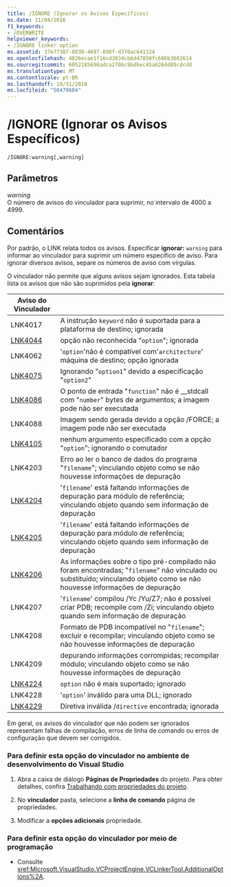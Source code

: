 ```yaml
---
title: /IGNORE (Ignorar os Avisos Específicos)
ms.date: 11/04/2016
f1_keywords:
- /OVERWRITE
helpviewer_keywords:
- /IGNORE linker option
ms.assetid: 37e77387-8838-4697-898f-d376ac641124
ms.openlocfilehash: 4826ecae1f16cd3834cb6d47850fc686b3682614
ms.sourcegitcommit: 6052185696adca270bc9bdbec45a626dd89cdcdd
ms.translationtype: MT
ms.contentlocale: pt-BR
ms.lasthandoff: 10/31/2018
ms.locfileid: "50479684"
---
```

# <a name="ignore-ignore-specific-warnings"></a>/IGNORE (Ignorar os Avisos Específicos)

```
/IGNORE:warning[,warning]
```

## <a name="parameters"></a>Parâmetros

*warning*<br/>
O número de avisos do vinculador para suprimir, no intervalo de 4000 a 4999.

## <a name="remarks"></a>Comentários

Por padrão, o LINK relata todos os avisos. Especificar **ignorar:** `warning` para informar ao vinculador para suprimir um número específico de aviso. Para ignorar diversos avisos, separe os números de aviso com vírgulas.

O vinculador não permite que alguns avisos sejam ignorados. Esta tabela lista os avisos que não são suprimidos pela **ignorar**:

|Aviso do Vinculador||
|--------------------|-|
|LNK4017|A instrução `keyword` não é suportada para a plataforma de destino; ignorada|
|[LNK4044](../../error-messages/tool-errors/linker-tools-warning-lnk4044.md)|opção não reconhecida "`option`"; ignorada|
|LNK4062|'`option`'não é compatível com'`architecture`' máquina de destino; opção ignorada|
|[LNK4075](../../error-messages/tool-errors/linker-tools-warning-lnk4075.md)|Ignorando "`option1`" devido a especificação "`option2`"|
|[LNK4086](../../error-messages/tool-errors/linker-tools-warning-lnk4086.md)|O ponto de entrada "`function`" não é __stdcall com "`number`" bytes de argumentos; a imagem pode não ser executada|
|LNK4088|Imagem sendo gerada devido a opção /FORCE; a imagem pode não ser executada|
|[LNK4105](../../error-messages/tool-errors/linker-tools-warning-lnk4105.md)|nenhum argumento especificado com a opção "`option`"; ignorando o comutador|
|LNK4203|Erro ao ler o banco de dados do programa "`filename`"; vinculando objeto como se não houvesse informações de depuração|
|[LNK4204](../../error-messages/tool-errors/linker-tools-warning-lnk4204.md)|'`filename`' está faltando informações de depuração para módulo de referência; vinculando objeto quando sem informação de depuração|
|[LNK4205](../../error-messages/tool-errors/linker-tools-warning-lnk4205.md)|'`filename`' está faltando informações de depuração para módulo de referência; vinculando objeto quando sem informação de depuração|
|[LNK4206](../../error-messages/tool-errors/linker-tools-warning-lnk4206.md)|As informações sobre o tipo pré-compilado não foram encontradas; "`filename`" não vinculado ou substituído; vinculando objeto como se não houvesse informações de depuração|
|LNK4207|'`filename`' compilou /Yc /Yu/Z7; não é possível criar PDB; recompile com /Zi; vinculando objeto quando sem informação de depuração|
|LNK4208|Formato de PDB incompatível no "`filename`"; excluir e recompilar; vinculando objeto como se não houvesse informações de depuração|
|LNK4209|depurando informações corrompidas; recompilar módulo; vinculando objeto como se não houvesse informações de depuração|
|[LNK4224](../../error-messages/tool-errors/linker-tools-warning-lnk4224.md)|`option` não é mais suportado; ignorado|
|LNK4228|'`option`' inválido para uma DLL; ignorado|
|[LNK4229](../../error-messages/tool-errors/linker-tools-warning-lnk4229.md)|Diretiva inválida /`directive` encontrada; ignorada|

Em geral, os avisos do vinculador que não podem ser ignorados representam falhas de compilação, erros de linha de comando ou erros de configuração que devem ser corrigidos.

### <a name="to-set-this-linker-option-in-the-visual-studio-development-environment"></a>Para definir esta opção do vinculador no ambiente de desenvolvimento do Visual Studio

1. Abra a caixa de diálogo **Páginas de Propriedades** do projeto. Para obter detalhes, confira [Trabalhando com propriedades do projeto](../../ide/working-with-project-properties.md).

1. No **vinculador** pasta, selecione a **linha de comando** página de propriedades.

1. Modificar a **opções adicionais** propriedade.

### <a name="to-set-this-linker-option-programmatically"></a>Para definir esta opção do vinculador por meio de programação

- Consulte <xref:Microsoft.VisualStudio.VCProjectEngine.VCLinkerTool.AdditionalOptions%2A>.